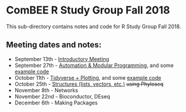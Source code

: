 # ComBEE R Study Group Fall 2018

This sub-directory contains notes and code for R Study Group Fall 2018. 

## Meeting dates and notes:  
 * September 13th - [Introductory Meeting](2018-09-13.md)
 * September 27th - [Automation & Modular Programming](2018-09-27.md), and some [example code](Example-20180927.md)
 * October 11th - [Tidyverse + Plotting](2018-10-11.md), and some [example code](2018-10-12-elizabeth-example/2018-10-11-rsg-tidy-data.R)
 * October 25th - [Structures (lists, vectors, etc.)](2018-10-25.md) ~~using Phyloseq~~
 * November 8th - Networks
 * November 22nd - Bioconductor, DEseq
 * December 6th - Making Packages

